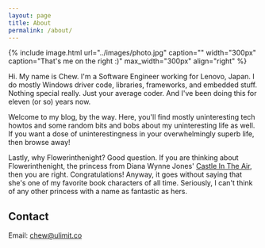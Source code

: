```yaml
---
layout: page
title: About
permalink: /about/
---
```


{% include image.html url="../images/photo.jpg" caption="" width="300px" caption="That's me on the right :)" max_width="300px" align="right" %}

Hi. My name is Chew. I'm a Software Engineer working for Lenovo, Japan. I do mostly Windows driver code, libraries, frameworks, and embedded stuff. Nothing special really. Just your average coder. And I've been doing this for eleven (or so) years now.

Welcome to my blog, by the way. Here, you'll find mostly uninteresting tech howtos and some random bits and bobs about my uninteresting life as well. If you want a dose of uninterestingness in your overwhelmingly superb life, then browse away!

Lastly, why Flowerinthenight? Good question. If you are thinking about Flowerinthenight, the princess from Diana Wynne Jones' [Castle In The Air](https://en.wikipedia.org/wiki/Castle_in_the_Air_(novel)), then you are right. Congratulations! Anyway, it goes without saying that she's one of my favorite book characters of all time. Seriously, I can't think of any other princess with a name as fantastic as hers.

## Contact

Email: [chew@ulimit.co]


[Yavin]: https://en.wikipedia.org/wiki/Yavin
[chew@ulimit.co]: mailto:chew@ulimit.co
